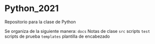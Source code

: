 # Python_2021
Repositorio para la clase de Python

Se organiza de la siguiente manera:
`docs` Notas de clase
`src`  scripts
`test` scripts de prueba
`templates` plantilla de encabezado
